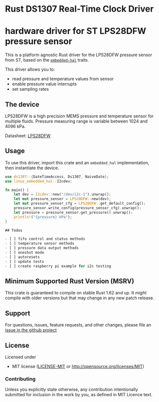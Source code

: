 # Rust DS1307 Real-Time Clock Driver

# hardware driver for ST LPS28DFW pressure sensor

This is a platform agnostic Rust driver for the LPS28DFW pressure sensor from ST,
based on the [`embedded-hal`] traits.

[`embedded-hal`]: https://github.com/rust-embedded/embedded-hal

This driver allows you to:

- read pressure and temperature values from sensor
- enable pressure value interrupts
- set sampling rates

## The device

LPS28DFW is a high precision MEMS pressure and temperature sensor for multiple fluids. Pressure measuring range is variable between 1024 and 4096 kPa.

Datasheet: [LPS28DFW](https://www.st.com/resource/en/datasheet/lps28dfw.pdf)

## Usage

To use this driver, import this crate and an `embedded_hal` implementation,
then instantiate the device.

```rust
use ds1307::{DateTimeAccess, Ds1307, NaiveDate};
use linux_embedded_hal::I2cdev;

fn main() {
    let dev = I2cdev::new("/dev/i2c-1").unwrap();
    let mut pressure_sensor = LPS28DFW::new(dev);
    let mut pressure_sensor_cfg = LPS28DFW::get_default_config();
    pressure_sensor.write_config(pressure_sensor_cfg).unwrap();
    let pressure = pressure_sensor.get_pressure().unwrap();
    println!("{pressure} kPa");
}

## Todos

- [ ] fifo control and status methods
- [ ] temperature sensor methods
- [ ] pressure data output methods
- [ ] oneshot mode
- [ ] autoresets
- [ ] update tests
- [ ] create raspberry pi example for i2c testing
```

## Minimum Supported Rust Version (MSRV)

This crate is guaranteed to compile on stable Rust 1.62 and up. It *might*
compile with older versions but that may change in any new patch release.

## Support

For questions, issues, feature requests, and other changes, please file an
[issue in the github project](https://github.com/tomatenkuchen/lps28dfw)

## License

Licensed under

- MIT license ([LICENSE-MIT](LICENSE-MIT) or <http://opensource.org/licenses/MIT>)

### Contributing

Unless you explicitly state otherwise, any contribution intentionally submitted
for inclusion in the work by you, as defined in MIT Licence text.
